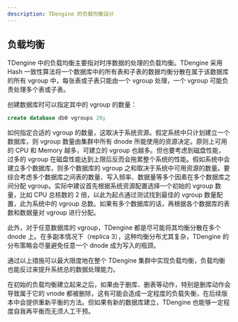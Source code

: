 ```yaml
---
description: TDengine 的负载均衡设计
---
```


## 负载均衡

TDengine 中的负载均衡主要指对时序数据的处理的负载均衡。TDengine 采用 Hash 一致性算法将一个数据库中的所有表和子表的数据均衡分散在属于该数据库的所有 vgroup 中，每张表或子表只能由一个 vgroup 处理，一个 vgroup 可能负责处理多个表或子表。

创建数据库时可以指定其中的 vgroup 的数量：

```sql
create database db0 vgroups 20;
```

如何指定合适的 vgroup 的数量，这取决于系统资源。假定系统中只计划建立一个数据库，则 vgroup 数量由集群中所有 dnode 所能使用的资源决定。原则上可用的 CPU 和 Memory 越多，可建立的 vgroup 也越多。但也要考虑到磁盘性能，过多的 vgroup 在磁盘性能达到上限后反而会拖累整个系统的性能。假如系统中会建立多个数据库，则多个数据库的 vgroup 之和取决于系统中可用资源的数量。要综合考虑多个数据库之间表的数量、写入频率、数据量等多个因素在多个数据库之间分配 vgroup。实际中建议首先根据系统资源配置选择一个初始的 vgroup 数量，比如 CPU 总核数的 2 倍，以此为起点通过测试找到最佳的 vgroup 数量配置，此为系统中的 vgroup 总数。如果有多个数据库的话，再根据各个数据库的表数和数据量对 vgroup 进行分配。

此外，对于任意数据库的 vgroup，TDengine 都是尽可能将其均衡分散在多个 dnode 上。在多副本情况下（replica 3），这种均衡分布尤其复杂，TDengine 的分布策略会尽量避免任意一个 dnode 成为写入的瓶颈。

通过以上措施可以最大限度地在整个 TDengine 集群中实现负载均衡，负载均衡也能反过来提升系统总的数据处理能力。

在初始的负载均衡建立起来之后，如果由于删库、删表等动作，特别是删库动作会导致属于它的 vnode 都被删除，这有可能会造成一定程度的负载失衡，在后续版本中会提供重新平衡的方法。但如果有新的数据库建立，TDengine 也能够一定程度自我再平衡而无须人工干预。
